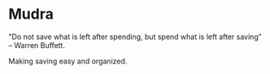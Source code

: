 # Mudra
"Do not save what is left after spending, but spend what is left after saving" – Warren Buffett.

Making saving easy and organized.
